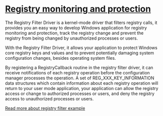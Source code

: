# [Registry monitoring and protection](https://www.easefilter.com/Forums_Files/RegMon.htm)

The Registry Filter Driver is a kernel-mode driver that filters registry calls, it provides you an easy way to develop Windows application for registry monitoring and protection, track the registry change and prevent the registry from being changed by unauthorized processes or users. 

With the Registry Filter Driver, it allows your application to protect Windows core registry keys and values and to prevent potentially damaging system configuration changes, besides operating system files. 

By registering a RegistryCallback routine in the registry filter driver, it can receive notifications of each registry operation before the configuration manager processes the operation. A set of REG_XXX_KEY_INFORMATION data structures which contain information about each registry operation will return to your user mode application, your application can allow the registry access or change to authorized processes or users, and deny the registry access to unauthorized processes or users.
 
 
[Read more about registry filter example](https://www.easefilter.com/Forums_Files/RegMon.htm)
